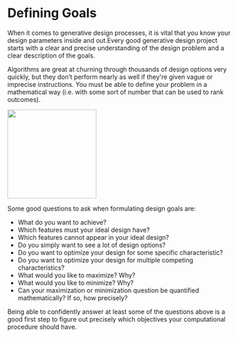 # Defining Goals

When it comes to generative design processes, it is vital that you know your design parameters inside and out.Every good generative design project starts with a clear and precise understanding of the design problem and a clear description of the goals. 

Algorithms are great at churning through thousands of design options very quickly, but they don’t perform nearly as well if they're given vague or imprecise instructions. You must be able to define your problem in a mathematical way \(i.e. with some sort of number that can be used to rank outcomes\).

<img src="../../.gitbook/assets/definegoals.png" style="width:200px;"/>

Some good questions to ask when formulating design goals are:

* What do you want to achieve?  
* Which features must your ideal design have? 
* Which features cannot appear in your ideal design? 
* Do you simply want to see a lot of design options? 
* Do you want to optimize your design for some specific characteristic? 
* Do you want to optimize your design for multiple competing characteristics? 
* What would you like to maximize? Why? 
* What would you like to minimize? Why? 
* Can your maximization or minimization question be quantified mathematically? If so, how precisely?

Being able to confidently answer at least some of the questions above is a good first step to figure out precisely which objectives your computational procedure should have.


